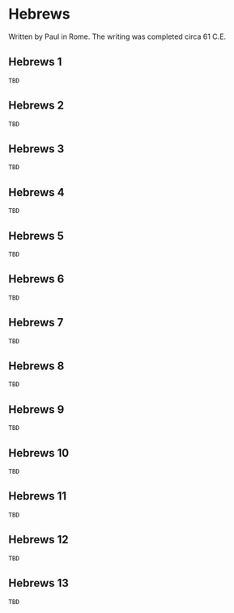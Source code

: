 # Hebrews

Written by Paul in Rome. The writing was completed circa 61 C.E.

## Hebrews 1

```
TBD
```


## Hebrews 2

```
TBD
```


## Hebrews 3

```
TBD
```


## Hebrews 4

```
TBD
```


## Hebrews 5

```
TBD
```


## Hebrews 6

```
TBD
```


## Hebrews 7

```
TBD
```


## Hebrews 8

```
TBD
```


## Hebrews 9

```
TBD
```


## Hebrews 10

```
TBD
```


## Hebrews 11

```
TBD
```


## Hebrews 12

```
TBD
```


## Hebrews 13

```
TBD
```


